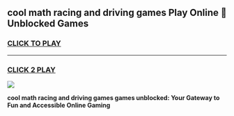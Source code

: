 
## cool math racing and driving games Play Online 👋 Unblocked Games
<h3>
<a href="https://news.freeplayer.one?title=cool_math_racing_and_driving_games&ref=17CMG">CLICK TO PLAY</a></h3>
<hr>

<h3>
<a href="https://news.freeplayer.one?title=cool_math_racing_and_driving_games&ref=17CMG">CLICK 2 PLAY</a>
  
</h3>

<a href="https://news.freeplayer.one?title=cool_math_racing_and_driving_games&ref=17CMG/"><img src="https://clearcache.store/games.png"></a>


**cool math racing and driving games games unblocked: Your Gateway to Fun and Accessible Online Gaming**
